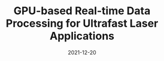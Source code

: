 ---
title: "GPU-based Real-time Data Processing for Ultrafast Laser Applications"
summary: "This project explores the development and implementation of a real-time data processing system using the Spectrum M4i.4420-x8 digitizer card and SCAPP framework to enhance data acquisition in ultrafast laser experiments. By leveraging the computational power of GPUs, the system processes large data volumes from high-resolution spectroscopy and rapid pump-probe measurements more efficiently than traditional methods. The study demonstrates significant improvements in flexibility and data processing speed, offering a new approach to handling the demanding data analysis requirements of cutting-edge laser research."
tags:
- High-Performance Computing
- Data Acquisition
- Laser Spectroscopy
- CUDA Programming
date: '2021-12-20'
external_link: ''

image:
caption: "Overview of the real-time data processing setup using Spectrum digitizer and GPU acceleration"
focal_point: "Smart"

url_code: ''
url_slides: ''
url_video: ''
---